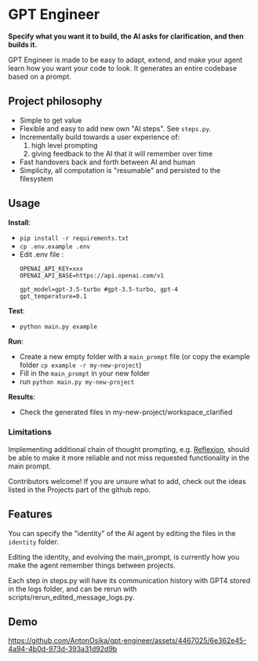 # GPT Engineer
**Specify what you want it to build, the AI asks for clarification, and then builds it.**

GPT Engineer is made to be easy to adapt, extend, and make your agent learn how you want your code to look. It generates an entire codebase based on a prompt. 


## Project philosophy
- Simple to get value
- Flexible and easy to add new own "AI steps". See `steps.py`.
- Incrementally build towards a user experience of:
  1. high level prompting
  2. giving feedback to the AI that it will remember over time
- Fast handovers back and forth between AI and human
- Simplicity, all computation is "resumable" and persisted to the filesystem


## Usage

**Install**:

- `pip install -r requirements.txt`
- `cp .env.example .env` 
- Edit .env file : 
  ```
  OPENAI_API_KEY=xxx
  OPENAI_API_BASE=https://api.openai.com/v1

  gpt_model=gpt-3.5-turbo #gpt-3.5-turbo, gpt-4
  gpt_temperature=0.1
  ```

**Test**:

- `python main.py example`

**Run**:
- Create a new empty folder with a `main_prompt` file (or copy the example folder `cp example -r my-new-project`)
- Fill in the `main_prompt` in your new folder
- run `python main.py my-new-project`

**Results**:
- Check the generated files in my-new-project/workspace_clarified

### Limitations
Implementing additional chain of thought prompting, e.g. [Reflexion](https://github.com/noahshinn024/reflexion), should be able to make it more reliable and not miss requested functionality in the main prompt.

Contributors welcome! If you are unsure what to add, check out the ideas listed in the Projects part of the github repo.


## Features
You can specify the "identity" of the AI agent by editing the files in the `identity` folder.

Editing the identity, and evolving the main_prompt, is currently how you make the agent remember things between projects.

Each step in steps.py will have its communication history with GPT4 stored in the logs folder, and can be rerun with scripts/rerun_edited_message_logs.py.


## Demo



https://github.com/AntonOsika/gpt-engineer/assets/4467025/6e362e45-4a94-4b0d-973d-393a31d92d9b


